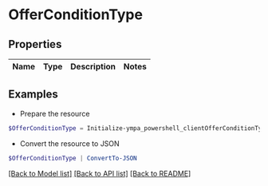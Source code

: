 # OfferConditionType
## Properties

Name | Type | Description | Notes
------------ | ------------- | ------------- | -------------

## Examples

- Prepare the resource
```powershell
$OfferConditionType = Initialize-ympa_powershell_clientOfferConditionType 
```

- Convert the resource to JSON
```powershell
$OfferConditionType | ConvertTo-JSON
```

[[Back to Model list]](../README.md#documentation-for-models) [[Back to API list]](../README.md#documentation-for-api-endpoints) [[Back to README]](../README.md)

